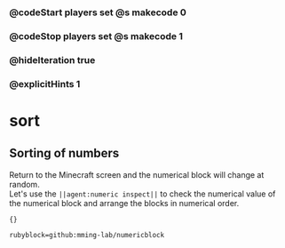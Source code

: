 ### @codeStart players set @s makecode 0
### @codeStop players set @s makecode 1

### @hideIteration true 
### @explicitHints 1

# sort
## Sorting of numbers
Return to the Minecraft screen and the numerical block will change at random.<br>
Let's use the ``||agent:numeric inspect||`` to check the numerical value of the numerical block and arrange the blocks in numerical order.<br>

<!-- 
# ソート
## 並び替え
マインクラフトの画面に戻ると数値ブロックが無作為に変わります。<br>
``||agent:数値ブロックを調査||``ブロックを使って数値を調べ、ブロックを数値順に並べてみよう
-->

```template
{}
```

```package
rubyblock=github:mming-lab/numericblock
```

